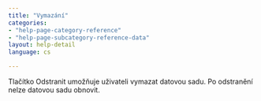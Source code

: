 ```yaml
---
title: "Vymazání"
categories:
- "help-page-category-reference"
- "help-page-subcategory-reference-data"
layout: help-detail
language: cs

---
```


Tlačítko Odstranit umožňuje uživateli vymazat datovou sadu. Po odstranění nelze datovou sadu obnovit.

